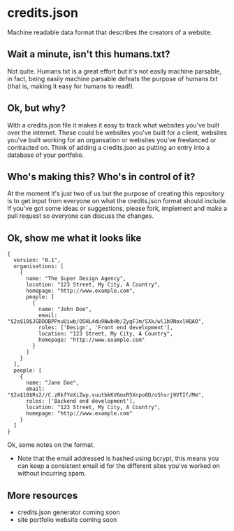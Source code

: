 # credits.json

Machine readable data format that describes the creators of a website.

## Wait a minute, isn't this humans.txt?

Not quite. Humans.txt is a great effort but it's not easily machine parsable, in fact, being easily machine parsable defeats the purpose of humans.txt (that is, making it easy for humans to read!).

## Ok, but why?

With a credits.json file it makes it easy to track what websites you've built over the internet. These could be websites you've built for a client, websites you've built working for an organsation or websites you've freelanced or contracted on. Think of adding a credits.json as putting an entry into a database of your portfolio.

## Who's making this? Who's in control of it?

At the moment it's just two of us but the purpose of creating this repository is to get input from everyone on what the credits.json format should include. If you've got some ideas or suggestions, please fork, implement and make a pull request so everyone can discuss the changes.

## Ok, show me what it looks like

```
{
  version: "0.1",
  organisations: [
    {
      name: "The Super Design Agency",
      location: "123 Street, My City, A Country",
      homepage: "http://www.example.com",
      people: [
        {
          name: "John Doe",
          email: "$2a$10$JGDDOBPPnuUiwb/OSHL4du9NwbHb/ZygFJm/SXk/wl1b9NoxlHQAO",
          roles: ['Design', 'Front end development'],
          location: "123 Street, My City, A Country",
          homepage: "http://www.example.com"
        }
      ]
    }
  ],
  people: [
    {
      name: "Jane Doe",
      email: "$2a$10$Rs2//C.zRkfYeXiZwp.vuutbkKV6mxR5Xnpo8D/oShsrj9VTIf/Mm",
      roles: ['Backend end development'],
      location: "123 Street, My City, A Country",
      homepage: "http://www.example.com"
    }
  ]
}
```

Ok, some notes on the format.

* Note that the email addressed is hashed using bcrypt, this means you can keep a consistent email id for the different sites you've worked on without incurring spam.

## More resources

* credits.json generator coming soon
* site portfolio website coming soon